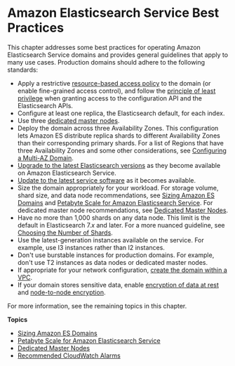 # Amazon Elasticsearch Service Best Practices<a name="aes-bp"></a>

This chapter addresses some best practices for operating Amazon Elasticsearch Service domains and provides general guidelines that apply to many use cases\. Production domains should adhere to the following standards:
+ Apply a restrictive [resource\-based access policy](es-ac.md#es-ac-types-resource) to the domain \(or enable fine\-grained access control\), and follow the [principle of least privilege](https://docs.aws.amazon.com/IAM/latest/UserGuide/best-practices.html#grant-least-privilege) when granting access to the configuration API and the Elasticsearch APIs\.
+ Configure at least one replica, the Elasticsearch default, for each index\.
+ Use three [dedicated master nodes](es-managedomains-dedicatedmasternodes.md)\.
+ Deploy the domain across three Availability Zones\. This configuration lets Amazon ES distribute replica shards to different Availability Zones than their corresponding primary shards\. For a list of Regions that have three Availability Zones and some other considerations, see [Configuring a Multi\-AZ Domain](es-managedomains-multiaz.md)\.
+ [Upgrade to the latest Elasticsearch versions](es-version-migration.md) as they become available on Amazon Elasticsearch Service\.
+ [Update to the latest service software](es-service-software.md) as it becomes available\.
+ Size the domain appropriately for your workload\. For storage volume, shard size, and data node recommendations, see [Sizing Amazon ES Domains](sizing-domains.md) and [Petabyte Scale for Amazon Elasticsearch Service](petabyte-scale.md)\. For dedicated master node recommendations, see [Dedicated Master Nodes](es-managedomains-dedicatedmasternodes.md)\.
+ Have no more than 1,000 shards on any data node\. This limit is the default in Elasticsearch 7\.*x* and later\. For a more nuanced guideline, see [Choosing the Number of Shards](sizing-domains.md#aes-bp-sharding)\.
+ Use the latest\-generation instances available on the service\. For example, use I3 instances rather than I2 instances\.
+ Don't use burstable instances for production domains\. For example, don't use T2 instances as data nodes or dedicated master nodes\.
+ If appropriate for your network configuration, [create the domain within a VPC](es-vpc.md)\.
+ If your domain stores sensitive data, enable [encryption of data at rest](encryption-at-rest.md) and [node\-to\-node encryption](ntn.md)\.

For more information, see the remaining topics in this chapter\.

**Topics**
+ [Sizing Amazon ES Domains](sizing-domains.md)
+ [Petabyte Scale for Amazon Elasticsearch Service](petabyte-scale.md)
+ [Dedicated Master Nodes](es-managedomains-dedicatedmasternodes.md)
+ [Recommended CloudWatch Alarms](cloudwatch-alarms.md)